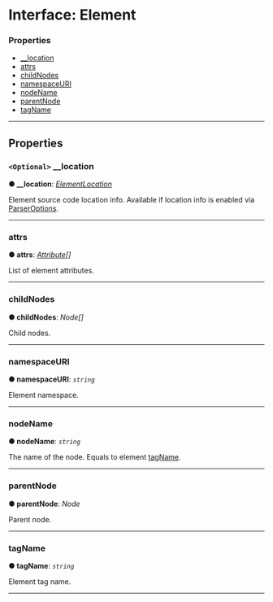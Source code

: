 # Interface: Element

### Properties

* [__location](#__location)
* [attrs](#attrs)
* [childNodes](#childnodes)
* [namespaceURI](#namespaceuri)
* [nodeName](#nodename)
* [parentNode](#parentnode)
* [tagName](#tagname)

---

## Properties

<a id="__location"></a>

### `<Optional>` __location

**● __location**: *[ElementLocation](../../source-code-location/element-location.md)*

Element source code location info. Available if location info is enabled via [ParserOptions](../../options/parser-options.md).

___
<a id="attrs"></a>

###  attrs

**● attrs**: *[Attribute](attribute.md)[]*

List of element attributes.

___
<a id="childnodes"></a>

###  childNodes

**● childNodes**: *Node[]*

Child nodes.

___
<a id="namespaceuri"></a>

###  namespaceURI

**● namespaceURI**: *`string`*

Element namespace.

___
<a id="nodename"></a>

###  nodeName

**● nodeName**: *`string`*

The name of the node. Equals to element [tagName](#tagname).

___
<a id="parentnode"></a>

###  parentNode

**● parentNode**: *Node*

Parent node.

___
<a id="tagname"></a>

###  tagName

**● tagName**: *`string`*

Element tag name.

___

